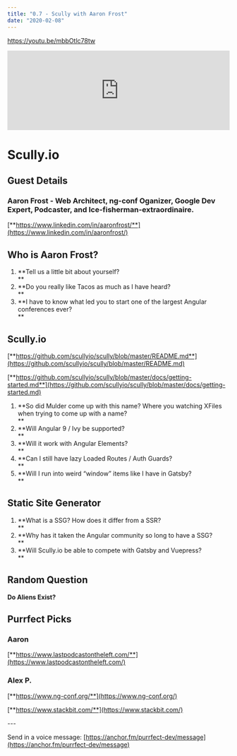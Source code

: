 ```yaml
---
title: "0.7 - Scully with Aaron Frost"
date: "2020-02-08"
---
```


https://youtu.be/mbbOtlc78tw

<iframe style="width: 100%; height: 180px;" src="https://anchor.fm/purrfect-dev/embed/episodes/0-7---Scully-with-Aaron-Frost-eanifc" width="100%" height="180px" frameborder="0" scrolling="no"></iframe>

# **Scully.io**

## **Guest Details**

### **Aaron Frost - Web Architect, ng-conf Oganizer, Google Dev Expert, Podcaster, and Ice-fisherman-extraordinaire.**

[**https://www.linkedin.com/in/aaronfrost/**](https://www.linkedin.com/in/aaronfrost/)

## **Who is Aaron Frost?**

1. **Tell us a little bit about yourself?  
   **
2. **Do you really like Tacos as much as I have heard?  
   **
3. **I have to know what led you to start one of the largest Angular conferences ever?  
   **

## **Scully.io**

[**https://github.com/scullyio/scully/blob/master/README.md**](https://github.com/scullyio/scully/blob/master/README.md)

[**https://github.com/scullyio/scully/blob/master/docs/getting-started.md**](https://github.com/scullyio/scully/blob/master/docs/getting-started.md)

1. **So did Mulder come up with this name? Where you watching XFiles when trying to come up with a name?  
   **
2. **Will Angular 9 / Ivy be supported?  
   **
3. **Will it work with Angular Elements?  
   **
4. **Can I still have lazy Loaded Routes / Auth Guards?  
   **
5. **Will I run into weird “window” items like I have in Gatsby?  
   **

## **Static Site Generator**

1. **What is a SSG? How does it differ from a SSR?  
   **
2. **Why has it taken the Angular community so long to have a SSG?  
   **
3. **Will Scully.io be able to compete with Gatsby and Vuepress?  
   **

## **Random Question**

**Do Aliens Exist?**

## **Purrfect Picks**

### **Aaron**

[**https://www.lastpodcastontheleft.com/**](https://www.lastpodcastontheleft.com/)

### **Alex P.**

[**https://www.ng-conf.org/**](https://www.ng-conf.org/)

[**https://www.stackbit.com/**](https://www.stackbit.com/)

\---

Send in a voice message: [https://anchor.fm/purrfect-dev/message](https://anchor.fm/purrfect-dev/message)
